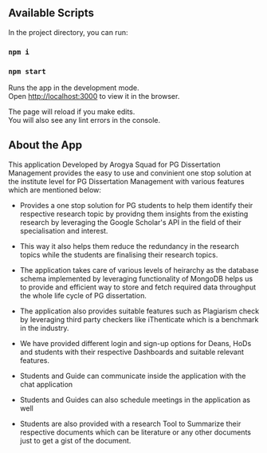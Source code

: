 ## Available Scripts

In the project directory, you can run:

### `npm i`

### `npm start`

Runs the app in the development mode.<br />
Open [http://localhost:3000](http://localhost:3000) to view it in the browser.

The page will reload if you make edits.<br />
You will also see any lint errors in the console.

## About the App
This application Developed by Arogya Squad for PG Dissertation Management provides the easy to use and convinient one stop solution at the institute level for PG Dissertation Management with various features which are mentioned below:

- Provides a one stop solution for PG students to help them identify their respective research topic by providng them insights from the existing research by leveraging the Google Scholar's API in the field of their specialisation and interest.

- This way it also helps them reduce the redundancy in the research topics while the students are finalising their research topics.

- The application takes care of various levels of heirarchy as the database schema implemented by leveraging functionality of MongoDB helps us to provide and efficient way to store and fetch required data throughput the whole life cycle of PG dissertation.

- The application also provides suitable features such as Plagiarism check by leveraging third party checkers like iThenticate which is a benchmark in the industry.

- We have provided different login and sign-up options for Deans, HoDs and students with their respective Dashboards and suitable relevant features.

- Students and Guide can communicate inside the application with the chat application

- Students and Guides can also schedule meetings in the application as well

- Students are also provided with a research Tool to Summarize their respective documents which can be literature or any other documents just to get a gist of the document.